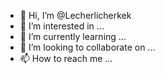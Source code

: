 - 👋 Hi, I’m @Lecherlicherkek
- 👀 I’m interested in ...
- 🌱 I’m currently learning ...
- 💞️ I’m looking to collaborate on ...
- 📫 How to reach me ...

<!---
Lecherlicherkek/Lecherlicherkek is a ✨ special ✨ repository because its `README.md` (this file) appears on your GitHub profile.
You can click the Preview link to take a look at your changes.
--->
